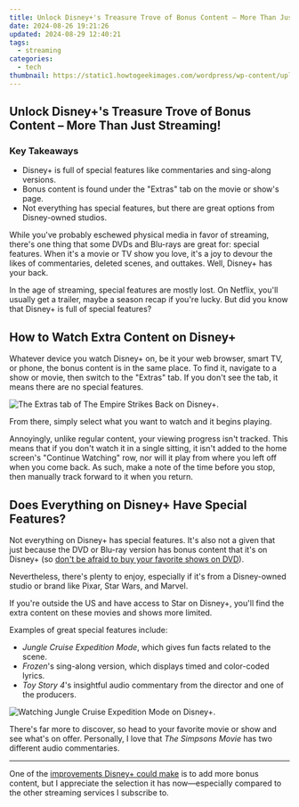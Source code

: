 ```yaml
---
title: Unlock Disney+'s Treasure Trove of Bonus Content – More Than Just Streaming!
date: 2024-08-26 19:21:26
updated: 2024-08-29 12:40:21
tags:
  - streaming
categories:
  - tech
thumbnail: https://static1.howtogeekimages.com/wordpress/wp-content/uploads/2024/07/disney-plus-app-logo-next-to-a-dvd.jpg
---
```


## Unlock Disney+'s Treasure Trove of Bonus Content – More Than Just Streaming!

### Key Takeaways

* Disney+ is full of special features like commentaries and sing-along versions.
* Bonus content is found under the "Extras" tab on the movie or show's page.
* Not everything has special features, but there are great options from Disney-owned studios.

 While you've probably eschewed physical media in favor of streaming, there's one thing that some DVDs and Blu-rays are great for: special features. When it's a movie or TV show you love, it's a joy to devour the likes of commentaries, deleted scenes, and outtakes. Well, Disney+ has your back.

 In the age of streaming, special features are mostly lost. On Netflix, you'll usually get a trailer, maybe a season recap if you're lucky. But did you know that Disney+ is full of special features?

##  How to Watch Extra Content on Disney+

 Whatever device you watch Disney+ on, be it your web browser, smart TV, or phone, the bonus content is in the same place. To find it, navigate to a show or movie, then switch to the "Extras" tab. If you don't see the tab, it means there are no special features.

![The Extras tab of The Empire Strikes Back on Disney+.](https://static1.howtogeekimages.com/wordpress/wp-content/uploads/2024/07/the-extras-tab-of-the-empire-strikes-back-on-disney.png) 

 From there, simply select what you want to watch and it begins playing.

 Annoyingly, unlike regular content, your viewing progress isn't tracked. This means that if you don't watch it in a single sitting, it isn't added to the home screen's "Continue Watching" row, nor will it play from where you left off when you come back. As such, make a note of the time before you stop, then manually track forward to it when you return.

##  Does Everything on Disney+ Have Special Features?

 Not everything on Disney+ has special features. It's also not a given that just because the DVD or Blu-ray version has bonus content that it's on Disney+ (so [don't be afraid to buy your favorite shows on DVD](https://android-frp.techidaily.com/in-2024-how-to-bypass-google-frp-lock-from-nokia-105-classic-devices-by-drfone-android/)).

 Nevertheless, there's plenty to enjoy, especially if it's from a Disney-owned studio or brand like Pixar, Star Wars, and Marvel.

 If you're outside the US and have access to Star on Disney+, you'll find the extra content on these movies and shows more limited.

 Examples of great special features include:

* _Jungle Cruise Expedition Mode_, which gives fun facts related to the scene.
* _Frozen_'s sing-along version, which displays timed and color-coded lyrics.
* _Toy Story 4_'s insightful audio commentary from the director and one of the producers.

![Watching Jungle Cruise Expedition Mode on Disney+.](https://static1.howtogeekimages.com/wordpress/wp-content/uploads/2024/07/watching-jungle-cruise-expedition-mode-on-disney.png) 

 There's far more to discover, so head to your favorite movie or show and see what's on offer. Personally, I love that _The Simpsons Movie_ has two different audio commentaries.

---

 One of the [improvements Disney+ could make](https://youtube-blog.techidaily.com/024-approved-youtubes-top-tools-to-reduce-long-link-lengths/) is to add more bonus content, but I appreciate the selection it has now—especially compared to the other streaming services I subscribe to.

<ins class="adsbygoogle"
     style="display:block"
     data-ad-format="autorelaxed"
     data-ad-client="ca-pub-7571918770474297"
     data-ad-slot="1223367746"></ins>



<ins class="adsbygoogle"
     style="display:block"
     data-ad-client="ca-pub-7571918770474297"
     data-ad-slot="8358498916"
     data-ad-format="auto"
     data-full-width-responsive="true"></ins>
